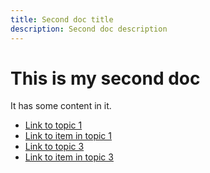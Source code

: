 ```yaml
---
title: Second doc title
description: Second doc description
---
```


# This is my second doc

It has some content in it.

- [Link to topic 1]('../topic-one)
- [Link to item in topic 1]('../topic-one/first-doc.md)
- [Link to topic 3]('../topic-three)
- [Link to item in topic 3]('../topic-three/third-doc.md)
